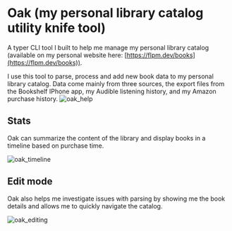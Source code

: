 # Oak (my personal library catalog utility knife tool)
A typer CLI tool I built to help me manage my personal library catalog (available on my personal website here: [https://flpm.dev/books](https://flpm.dev/books)).

I use this tool to parse, process and add new book data to my personal library catalog. Data come mainly from three sources, the export files from the Bookshelf IPhone app, my Audible listening history, and my Amazon purchase history.
![oak_help](https://github.com/flpm/oak/assets/17676929/2b16f815-968a-4811-9b38-780280c6ee55)

## Stats

Oak can summarize the content of the library and display books in a timeline based on purchase time.

![oak_timeline](https://github.com/flpm/oak/assets/17676929/8ead2021-1b1c-4ac0-901e-fc774227f522)

## Edit mode

Oak also helps me investigate issues with parsing by showing me the book details and allows me to quickly navigate the catalog.

![oak_editing](https://github.com/flpm/oak/assets/17676929/d43ae3f6-5c51-4570-bc42-d00cab24272c)
